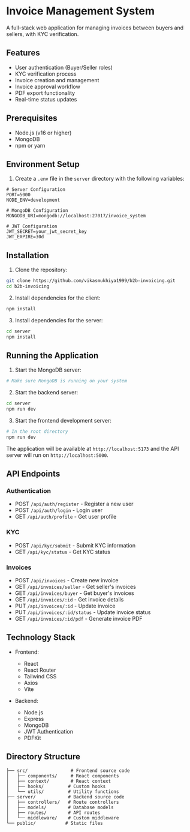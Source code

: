 # Invoice Management System

A full-stack web application for managing invoices between buyers and sellers, with KYC verification.

## Features

- User authentication (Buyer/Seller roles)
- KYC verification process
- Invoice creation and management
- Invoice approval workflow
- PDF export functionality
- Real-time status updates

## Prerequisites

- Node.js (v16 or higher)
- MongoDB
- npm or yarn

## Environment Setup

1. Create a `.env` file in the `server` directory with the following variables:

```env
# Server Configuration
PORT=5000
NODE_ENV=development

# MongoDB Configuration
MONGODB_URI=mongodb://localhost:27017/invoice_system

# JWT Configuration
JWT_SECRET=your_jwt_secret_key
JWT_EXPIRE=30d
```

## Installation

1. Clone the repository:
```bash
git clone https://github.com/vikasmukhiya1999/b2b-invoicing.git
cd b2b-invoicing
```

2. Install dependencies for the client:
```bash
npm install
```

3. Install dependencies for the server:
```bash
cd server
npm install
```

## Running the Application

1. Start the MongoDB server:
```bash
# Make sure MongoDB is running on your system
```

2. Start the backend server:
```bash
cd server
npm run dev
```

3. Start the frontend development server:
```bash
# In the root directory
npm run dev
```

The application will be available at `http://localhost:5173` and the API server will run on `http://localhost:5000`.

## API Endpoints

### Authentication
- POST `/api/auth/register` - Register a new user
- POST `/api/auth/login` - Login user
- GET `/api/auth/profile` - Get user profile

### KYC
- POST `/api/kyc/submit` - Submit KYC information
- GET `/api/kyc/status` - Get KYC status

### Invoices
- POST `/api/invoices` - Create new invoice
- GET `/api/invoices/seller` - Get seller's invoices
- GET `/api/invoices/buyer` - Get buyer's invoices
- GET `/api/invoices/:id` - Get invoice details
- PUT `/api/invoices/:id` - Update invoice
- PUT `/api/invoices/:id/status` - Update invoice status
- GET `/api/invoices/:id/pdf` - Generate invoice PDF

## Technology Stack

- Frontend:
  - React
  - React Router
  - Tailwind CSS
  - Axios
  - Vite

- Backend:
  - Node.js
  - Express
  - MongoDB
  - JWT Authentication
  - PDFKit

## Directory Structure

```
├── src/                # Frontend source code
│   ├── components/     # React components
│   ├── context/        # React context
│   ├── hooks/         # Custom hooks
│   └── utils/         # Utility functions
├── server/            # Backend source code
│   ├── controllers/   # Route controllers
│   ├── models/        # Database models
│   ├── routes/        # API routes
│   └── middleware/    # Custom middleware
└── public/           # Static files
```
